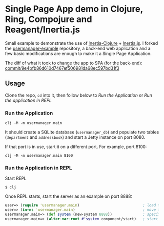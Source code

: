 # Single Page App demo in Clojure, Ring, Compojure and Reagent/Inertia.js

Small example to demonstrate the use of [Inertia-Clojure](https://github.com/prestancedesign/inertia-clojure) + [Inertia.js](https://inertiajs.com/).
I forked the [usermanager-example](https://github.com/seancorfield/usermanager-example) repository, a back-end web application and a few basic modifications are enough to
make it a Single Page Application.

The diff of what it took to change the app to SPA (for the back-end): [commit/9e4bfb86d610d7467ef506981da68ec597bd31f3](https://github.com/prestancedesign/usermanager-reagent-inertia-example/commit/9e4bfb86d610d7467ef506981da68ec597bd31f3)

## Usage

Clone the repo, `cd` into it, then follow below to _Run the Application_ or _Run the application in REPL_

### Run the Application
```
clj -M -m usermanager.main
```

It should create a SQLite database (`usermanager_db`) and populate two tables (`department` and `addressbook`) and start a Jetty instance on port 8080.

If that port is in use, start it on a different port. For example, port 8100:

```
clj -M -m usermanager.main 8100
```

### Run the Application in REPL

Start REPL

```
$ clj
```

Once REPL starts, start the server as an example on port 8888:

```clj
user=> (require 'usermanager.main)                             ; load the code
user=> (in-ns 'usermanager.main)                               ; move to the namesapce
usermanager.main=> (def system (new-system 8888))              ; specify port
usermanager.main=> (alter-var-root #'system component/start)   ; start the server
```
